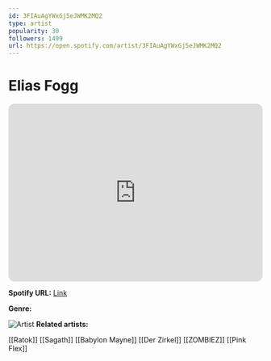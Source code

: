 ```yaml
---
id: 3FIAuAgYWxGj5eJWMK2MQ2
type: artist
popularity: 30
followers: 1499
url: https://open.spotify.com/artist/3FIAuAgYWxGj5eJWMK2MQ2
---
```

# Elias Fogg

<iframe style="border-radius:12px" src="https://open.spotify.com/embed/artist/3FIAuAgYWxGj5eJWMK2MQ2" width="100%" height="352" frameBorder="0" allowfullscreen="" allow="autoplay; clipboard-write; encrypted-media; fullscreen; picture-in-picture" loading="lazy"></iframe>

**Spotify URL:** [Link](https://open.spotify.com/artist/3FIAuAgYWxGj5eJWMK2MQ2)

**Genre:** 

![Artist](https://i.scdn.co/image/ab6761610000e5eb9fdbc56fa57039baf56d9498)
**Related artists:**

[[Ratok]]
[[Sagath]]
[[Babylon Mayne]]
[[Der Zirkel]]
[[ZOMBIEZ]]
[[Pink Flex]]
